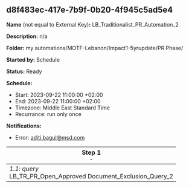 ## d8f483ec-417e-7b9f-0b20-4f945c5ad5e4

**Name** (not equal to External Key)**:** LB_Traditionalist_PR_Automation_2

**Description:** n/a

**Folder:** my automations/MOTF-Lebanon/Impact1-5yrupdate/PR Phase/

**Started by:** Schedule

**Status:** Ready

**Schedule:**

* Start: 2023-09-22 11:00:00 +02:00
* End: 2023-09-22 11:00:00 +02:00
* Timezone: Middle East Standard Time
* Recurrance: run only once

**Notifications:**

* Error: aditi.bagul@msd.com

| Step 1<br>_<small>-</small>_ |
| --- |
| _1.1: query_<br>LB_TR_PR_Open_Approved Document_Exclusion_Query_2 |
